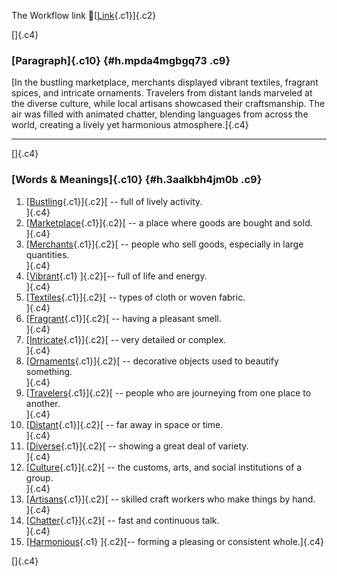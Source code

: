 The Workflow link
👏[[Link](https://www.google.com/url?q=http://www.google.com&sa=D&source=editors&ust=1756413503584817&usg=AOvVaw24mhVRgHSByvAf1rYY4_AL){.c1}]{.c2}

[]{.c4}

### [Paragraph]{.c10} {#h.mpda4mgbgq73 .c9}

[In the bustling marketplace, merchants displayed vibrant textiles,
fragrant spices, and intricate ornaments. Travelers from distant lands
marveled at the diverse culture, while local artisans showcased their
craftsmanship. The air was filled with animated chatter, blending
languages from across the world, creating a lively yet harmonious
atmosphere.]{.c4}

------------------------------------------------------------------------

[]{.c4}

### [Words & Meanings]{.c10} {#h.3aalkbh4jm0b .c9}

1.  [[Bustling](https://www.google.com/url?q=http://www.google.com&sa=D&source=editors&ust=1756413503585846&usg=AOvVaw1ctne_JsmV4PeQVq5qO8bD){.c1}]{.c2}[ --
    full of lively activity.\
    ]{.c4}
2.  [[Marketplace](https://www.google.com/url?q=http://www.google.com&sa=D&source=editors&ust=1756413503586133&usg=AOvVaw0OOv3citO31eh6sOGsawv_){.c1}]{.c2}[ --
    a place where goods are bought and sold.\
    ]{.c4}
3.  [[Merchants](https://www.google.com/url?q=http://www.google.com&sa=D&source=editors&ust=1756413503586414&usg=AOvVaw2f1B1udKF5lEzHURHBe15Z){.c1}]{.c2}[ --
    people who sell goods, especially in large quantities.\
    ]{.c4}
4.  [[Vibrant](https://www.google.com/url?q=http://www.google.com&sa=D&source=editors&ust=1756413503586773&usg=AOvVaw0Wi-WzKv4QlAmPon54510D){.c1}
    ]{.c2}[-- full of life and energy.\
    ]{.c4}
5.  [[Textiles](https://www.google.com/url?q=http://www.google.com&sa=D&source=editors&ust=1756413503587036&usg=AOvVaw1RWytyThBSNRwTW5jIKU0L){.c1}]{.c2}[ --
    types of cloth or woven fabric.\
    ]{.c4}
6.  [[Fragrant](https://www.google.com/url?q=http://www.google.com&sa=D&source=editors&ust=1756413503587242&usg=AOvVaw3-HnK9AeqYk-9EtufnBi15){.c1}]{.c2}[ --
    having a pleasant smell.\
    ]{.c4}
7.  [[Intricate](https://www.google.com/url?q=http://www.google.com&sa=D&source=editors&ust=1756413503587421&usg=AOvVaw20yzv314zsXezEOKxaZolf){.c1}]{.c2}[ --
    very detailed or complex.\
    ]{.c4}
8.  [[Ornaments](https://www.google.com/url?q=http://www.google.com&sa=D&source=editors&ust=1756413503587633&usg=AOvVaw01RYt7FO0QEGwXpUIy7gRH){.c1}]{.c2}[ --
    decorative objects used to beautify something.\
    ]{.c4}
9.  [[Travelers](https://www.google.com/url?q=http://www.google.com&sa=D&source=editors&ust=1756413503587848&usg=AOvVaw2YQHCQPRaRYTvfPHTdbNaX){.c1}]{.c2}[ --
    people who are journeying from one place to another.\
    ]{.c4}
10. [[Distant](https://www.google.com/url?q=http://www.google.com&sa=D&source=editors&ust=1756413503588067&usg=AOvVaw2jvCkznl4bKigfLfrMc8LS){.c1}]{.c2}[ --
    far away in space or time.\
    ]{.c4}
11. [[Diverse](https://www.google.com/url?q=http://www.google.com&sa=D&source=editors&ust=1756413503588243&usg=AOvVaw0NLHx-qcc5ilz-GuTtjd0R){.c1}]{.c2}[ --
    showing a great deal of variety.\
    ]{.c4}
12. [[Culture](https://www.google.com/url?q=http://www.google.com&sa=D&source=editors&ust=1756413503588424&usg=AOvVaw2dVgqjX-oLuw9UsJKKkD8K){.c1}]{.c2}[ --
    the customs, arts, and social institutions of a group.\
    ]{.c4}
13. [[Artisans](https://www.google.com/url?q=http://www.google.com&sa=D&source=editors&ust=1756413503588649&usg=AOvVaw3pMNXuVFgyqvjlPJldeVAm){.c1}]{.c2}[ --
    skilled craft workers who make things by hand.\
    ]{.c4}
14. [[Chatter](https://www.google.com/url?q=http://www.google.com&sa=D&source=editors&ust=1756413503588862&usg=AOvVaw11etiBIuqHmrTWcrrr0Txw){.c1}]{.c2}[ --
    fast and continuous talk.\
    ]{.c4}
15. [[Harmonious](https://www.google.com/url?q=http://www.google.com&sa=D&source=editors&ust=1756413503589042&usg=AOvVaw0W30UsFf37zb8uqRzFMOQs){.c1}
    ]{.c2}[-- forming a pleasing or consistent whole.]{.c4}

[]{.c4}
